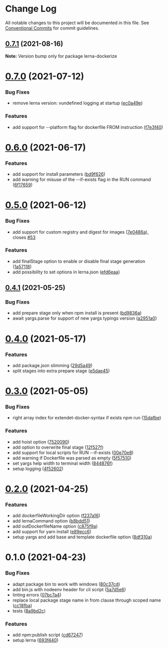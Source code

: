 # Change Log

All notable changes to this project will be documented in this file.
See [Conventional Commits](https://conventionalcommits.org) for commit guidelines.

## [0.7.1](https://github.com/rudxde/lerna-dockerize/compare/v0.7.0...v0.7.1) (2021-08-16)

**Note:** Version bump only for package lerna-dockerize





# [0.7.0](https://github.com/rudxde/lerna-dockerize/compare/v0.6.0...v0.7.0) (2021-07-12)


### Bug Fixes

* remove lerna version: vundefined logging at startup ([ec0a49e](https://github.com/rudxde/lerna-dockerize/commit/ec0a49e8bfc303439012902eb7a81c327164c232))


### Features

* add support for --platform flag for dockerfile FROM instruction ([f7e3f40](https://github.com/rudxde/lerna-dockerize/commit/f7e3f40922b5acdc98f49b905928b3b9ecfe7bf3))





# [0.6.0](https://github.com/rudxde/lerna-dockerize/compare/v0.5.0...v0.6.0) (2021-06-17)


### Features

* add support for install parameters ([bd9f626](https://github.com/rudxde/lerna-dockerize/commit/bd9f6264344c1f4765995570f1b6f7ecfca3fcc3))
* add warning for misuse of the --if-exists flag in the RUN command ([6f17659](https://github.com/rudxde/lerna-dockerize/commit/6f176599d41e5bc69c0ffb3894b4e5b0c9dc9687))





# [0.5.0](https://github.com/rudxde/lerna-dockerize/compare/v0.4.1...v0.5.0) (2021-06-12)


### Bug Fixes

* add support for custom registry and digest for images ([7e0486a](https://github.com/rudxde/lerna-dockerize/commit/7e0486a7fe1069a1ac2b0f376e5439f7b566315b)), closes [#53](https://github.com/rudxde/lerna-dockerize/issues/53)


### Features

* add finalStage option to enable or disable final stage generation ([1a57118](https://github.com/rudxde/lerna-dockerize/commit/1a57118d5f51002a40f06269bce6127742371ecc))
* add possibility to set options in lerna.json ([efd6eaa](https://github.com/rudxde/lerna-dockerize/commit/efd6eaacea761c34966d766285a27563bb1de9d4))





## [0.4.1](https://github.com/rudxde/lerna-dockerize/compare/v0.4.0...v0.4.1) (2021-05-25)


### Bug Fixes

* add prepare stage only when npm install is present ([bd9836a](https://github.com/rudxde/lerna-dockerize/commit/bd9836af42075428ac685ace844f3bf60caa6ea0))
* await yargs.parse for support of new yargs typings version ([a2951a0](https://github.com/rudxde/lerna-dockerize/commit/a2951a031add69058eb1db6fd417fe783af8c4b0))





# [0.4.0](https://github.com/rudxde/lerna-dockerize/compare/v0.3.0...v0.4.0) (2021-05-17)


### Features

* add package.json slimming ([29d5a49](https://github.com/rudxde/lerna-dockerize/commit/29d5a49d2dc0b05891366893e6850e758a58c93f))
* split stages into extra prepare stage ([e5dae45](https://github.com/rudxde/lerna-dockerize/commit/e5dae45a228a7b911f29986be0c75a9d4d75224c))





# [0.3.0](https://github.com/rudxde/lerna-dockerize/compare/v0.2.0...v0.3.0) (2021-05-05)


### Bug Fixes

* right array index for extendet-docker-syntax if exists npm run ([15dafbe](https://github.com/rudxde/lerna-dockerize/commit/15dafbe0eaddfb30e701a019e2a93658216c9a97))


### Features

* add hoist option ([7520090](https://github.com/rudxde/lerna-dockerize/commit/7520090bfb45dadbdcb962219acc0583950d70a0))
* add option to overwrite final stage ([12f527f](https://github.com/rudxde/lerna-dockerize/commit/12f527fc8103ba5e5f7105ff811bd3ea03e4c810))
* add support for local scripts for RUN --if-exists ([00e70e8](https://github.com/rudxde/lerna-dockerize/commit/00e70e8bcfbae9db5497e7cc348d355add5da7c3))
* add warning if Dockerfile was parsed as empty ([5f57510](https://github.com/rudxde/lerna-dockerize/commit/5f57510ba9dcc2d38f3210ec5fd633b6accba4bb))
* set yargs help width to terminal width ([844876f](https://github.com/rudxde/lerna-dockerize/commit/844876f479635fb39b9add41df38726a711545f1))
* setup logging ([4f52602](https://github.com/rudxde/lerna-dockerize/commit/4f52602645176aee798bb27ad7d3ddf5bf1f4061))





# [0.2.0](https://github.com/rudxde/lerna-dockerize/compare/v0.1.0...v0.2.0) (2021-04-25)


### Features

* add dockerfileWorkingDir option ([f237a16](https://github.com/rudxde/lerna-dockerize/commit/f237a16bc7f66b6882862ed7a2c293c4f77c6901))
* add lernaCommand option ([b8bdd51](https://github.com/rudxde/lerna-dockerize/commit/b8bdd5163ede77e10d73f0dabee1af882a87de31))
* add outDockerfileName option ([c875f9a](https://github.com/rudxde/lerna-dockerize/commit/c875f9a970c8ddc9375ac2208117b6f900ccd1bb))
* add support for yarn install ([e89ecc6](https://github.com/rudxde/lerna-dockerize/commit/e89ecc6b12b7f3e7551df835e245f1a8c81fb6c7))
* setup yargs and add base and template dockerfile option ([8df310a](https://github.com/rudxde/lerna-dockerize/commit/8df310a82b973e2cf2a6723a5b13350520994e97))





# 0.1.0 (2021-04-23)


### Bug Fixes

* adapt package bin to work with windows ([80c37cd](https://github.com/rudxde/lerna-dockerize/commit/80c37cd923175c7a451d791092795a23d1fa15d2))
* add bin.js with nodeenv header for cli script ([5a7d5e6](https://github.com/rudxde/lerna-dockerize/commit/5a7d5e6137ac43027978b86a9dc17345eca10065))
* linting errors ([07bc7a4](https://github.com/rudxde/lerna-dockerize/commit/07bc7a40388c0333fe27a78fa8fa65f82b5f4e58))
* replace local package stage name in from clause through scoped name ([cc18fba](https://github.com/rudxde/lerna-dockerize/commit/cc18fbae563f08e804f4bb0e8b580f21a5d08033))
* tests ([8a9bd2c](https://github.com/rudxde/lerna-dockerize/commit/8a9bd2c368c0f68f5c74b158ef901aff611e1cd4))


### Features

* add npm:publish script ([cd67247](https://github.com/rudxde/lerna-dockerize/commit/cd67247c0bfe3e1149b2cfc3201013a8aa821047))
* setup lerna ([693f440](https://github.com/rudxde/lerna-dockerize/commit/693f440f151dacb1a94806de1c8956ec2a304bf7))
